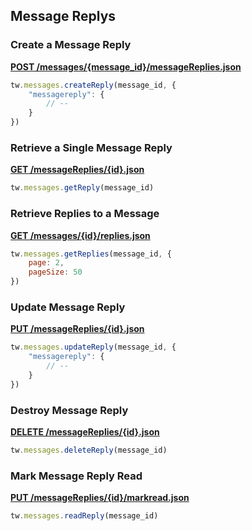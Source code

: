 ## Message Replys

### Create a Message Reply

[**POST /messages/{message_id}/messageReplies.json**](https://developer.teamwork.com/messagereplies#create_a_message_)

```js
tw.messages.createReply(message_id, {
	"messagereply": {
		// --
	}
})
```

### Retrieve a Single Message Reply

[**GET /messageReplies/{id}.json**](https://developer.teamwork.com/messagereplies#retrieve_a_single)

```js
tw.messages.getReply(message_id)
```

### Retrieve Replies to a Message

[**GET /messages/{id}/replies.json**](https://developer.teamwork.com/messagereplies#retrieve_replies_)

```js
tw.messages.getReplies(message_id, {
	page: 2,
	pageSize: 50
})
```

### Update Message Reply

[**PUT /messageReplies/{id}.json**](https://developer.teamwork.com/messagereplies#update_message_re)

```js
tw.messages.updateReply(message_id, {
	"messagereply": {
		// --
	}
})
```

### Destroy Message Reply

[**DELETE /messageReplies/{id}.json**](https://developer.teamwork.com/messagereplies#destroy_message_r)

```js
tw.messages.deleteReply(message_id)
```

### Mark Message Reply Read

[**PUT /messageReplies/{id}/markread.json**](https://developer.teamwork.com/messagereplies#mark_message_repl)

```js
tw.messages.readReply(message_id)
```
